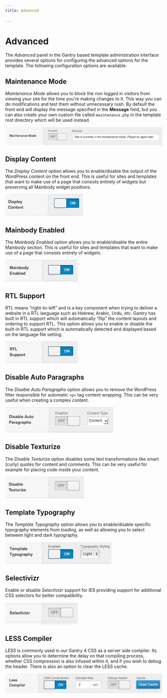 ```yaml
---
title: Advanced

---
```


Advanced
========
The *Advanced* panel in the Gantry based template administration interface provides several options for configuring the advanced options for the template. The following configuration options are available:


Maintenance Mode
----------------
*Maintenance Mode* allows you to block the non logged in visitors from viewing your site for the time you're making changes to it. This way you can do modifications and test them without unnecessary rush. By default the front end will display the message specified in the **Message** field, but you can also create your own custom file called `maintenance.php` in the template root directory which will be used instead.

![](assets/advanced-maintenance-mode.jpg)


Display Content
---------------
The *Display Content* option allows you to enable/disable the output of the WordPress content on the front end. This is useful for sites and templates that want to make use of a page that consists entirely of widgets but preserving all Mainbody widget positions.

![](assets/advanced-display-content.jpg)


Mainbody Enabled
----------------
The *Mainbody Enabled* option allows you to enable/disable the entire Mainbody section. This is useful for sites and templates that want to make use of a page that consists entirely of widgets.

![](assets/advanced-mainbody.jpg)


RTL Support
-----------
RTL means “right-to-left” and is a key component when trying to deliver a website in a RTL language such as Hebrew, Arabic, Urdu, etc. Gantry has built in RTL support which will automatically “flip” the content layouts and ordering to support RTL. This option allows you to enable or disable the built-in RTL support which is automatically detected and displayed based on the language file setting.

![](assets/advanced-rtl.jpg)


Disable Auto Paragraphs
-----------------------
The *Disable Auto Paragraphs* option allows you to remove the WordPress filter responsible for automatic `<p>` tag content wrapping. This can be very useful when creating a complex content.

![](assets/advanced-disable-auto-paragraphs.jpg)


Disable Texturize
-----------------
The *Disable Texturize* option disables some text transformations like smart (curly) quotes for content and comments. This can be very useful for example for placing code inside your content.

![](assets/advanced-disable-texturize.jpg)


Template Typography
-------------------
The *Template Typography* option allows you to enable/disable specific typography elements from loading, as well as allowing you to select between light and dark typography.

![](assets/advanced-typography.jpg)


Selectivizr
-----------
Enable or disable *Selectivizr* support for IE8 providing support for additional CSS selectors for better compatibility.

![](assets/advanced-selectivizr.jpg)


LESS Compiler
-------------
*LESS* is commonly used in our Gantry 4 CSS as a server side compiler. Its options allow you to determine the delay on that compiling process, whether CSS compression is also infused within it, and if you wish to debug the header. There is also an option to clear the LESS cache.

![](assets/advanced-less.jpg)
